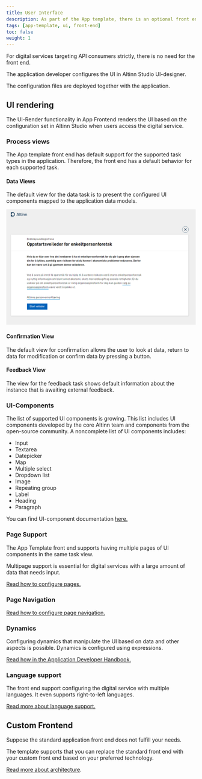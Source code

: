 ```yaml
---
title: User Interface
description: As part of the App template, there is an optional front end to render a modern and responsive UI.
tags: [app-template, ui, front-end]
toc: false
weight: 1
---
```


For digital services targeting API consumers strictly, there is no need for the front end.

The application developer configures the UI in Altinn Studio UI-designer.

The configuration files are deployed together with the application.

## UI rendering

The UI-Render functionality in App Frontend renders the UI based on the configuration set in Altinn Studio when users access the digital service. 

### Process views

The App template front end has default support for the supported task types in the application. Therefore, the front end has a default behavior for each supported task.

#### Data Views

The default view for the data task is to present the configured UI components mapped to the application data models.

![Example](example1.png "Example data view")

#### Confirmation View

The default view for confirmation allows the user to look at data, return to data for modification or confirm data by pressing a button.

#### Feedback View

The view for the feedback task shows default information about the instance that is awaiting external feedback.

### UI-Components

The list of supported UI components is growing. This list includes UI components developed by the core Altinn team and components from the open-source community. A noncomplete list of UI components includes: 

- Input
- Textarea
- Datepicker
- Map
- Multiple select
- Dropdown list
- Image
- Repeating group
- Label
- Heading
- Paragraph

You can find UI-component documentation [here.](/en/altinn-studio/v8/reference/ux/components/)

### Page Support

The App Template front end supports having multiple pages of UI components in the same task view.

Multipage support is essential for digital services with a large amount of data that needs input.

[Read how to configure pages.](/en/altinn-studio/v8/reference/ux/pages/)

### Page Navigation

[Read how to configure page navigation.](/en/altinn-studio/v8/reference/ux/pages/navigation/)

### Dynamics

Configuring dynamics that manipulate the UI based on data and other aspects is possible. Dynamics is configured using
expressions.

[Read how in the Application Developer Handbook.](/en/altinn-studio/v8/reference/logic/expressions)

### Language support

The front end support configuring the digital service with multiple languages. It even supports right-to-left languages.

[Read more about language support.](/en/altinn-studio/v8/reference/ux/texts/translation/)

## Custom Frontend

Suppose the standard application front end does not fulfill your needs. 

The template supports that you can replace the standard front end with your custom front end based on your preferred technology.

 [Read more about architecture](/en/app-template/architecture/).